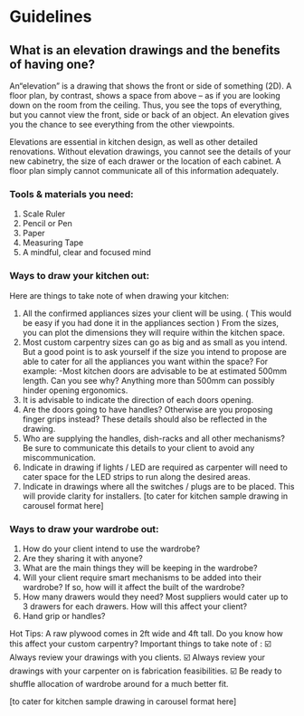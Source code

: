 # Guidelines

## What is an elevation drawings and the benefits of having one?

An“elevation” is a drawing that shows the front or side of something (2D). A floor plan, by contrast, shows a space from above – as if you are looking down on the room from the ceiling. Thus, you see the tops of everything, but you cannot view the front, side or back of an object. An elevation gives you the chance to see everything from the other viewpoints.

Elevations are essential in kitchen design, as well as other detailed renovations. Without elevation drawings, you cannot see the details of your new cabinetry, the size of each drawer or the location of each cabinet. A floor plan simply cannot communicate all of this information adequately.

### Tools & materials you need:
1. Scale Ruler
2. Pencil or Pen 
3. Paper
4. Measuring Tape
5. A mindful, clear and focused mind

### Ways to draw your kitchen out:
Here are things to take note of when drawing your kitchen:
1. All the confirmed appliances sizes your client will be using. ( This would be easy if you had done it in the appliances section )  From the sizes, you can plot the dimensions they will require within the kitchen space. 
2. Most custom carpentry sizes can go as big and as small as you intend. But a good point is to ask yourself if the size you intend to propose are able to cater for all the appliances you want within the space? For example: -Most kitchen doors are advisable to be at estimated 500mm length. Can you see why? Anything more than 500mm can possibly hinder opening ergonomics. 
3. It is advisable to indicate the direction of each doors opening. 
4. Are the doors going to have handles? Otherwise are you proposing finger grips instead? These details should also be reflected in the drawing.
5. Who are supplying the handles, dish-racks and all other mechanisms? Be sure to communicate this details to your client to avoid any miscommunication. 
6. Indicate in drawing if lights / LED  are required as carpenter will need to cater space for the LED strips to run along the desired areas. 
7. Indicate in drawings where all the switches / plugs are to be placed. This will provide clarity for installers. 
[to cater for kitchen sample drawing in carousel format here]

### Ways to draw your wardrobe out:
1. How do your client intend to use the wardrobe? 
2. Are they sharing it with anyone?
3. What are the main things they will be keeping in the wardrobe?
4. Will your client require smart mechanisms to be added into their wardrobe? If so, how will it affect the built of the wardrobe?
5. How many drawers would they need? Most suppliers would cater up to 3 drawers for each drawers. How will this affect your client?
6. Hand grip or handles?

Hot Tips: A raw plywood comes in 2ft wide and 4ft tall. Do you know how this affect your custom carpentry? 
Important things to take note of : 
☑️ Always review your drawings with you clients. 
☑️ Always review your drawings with your carpenter on is fabrication feasibilities. 
☑️ Be ready to shuffle allocation of wardrobe around for a much better fit. 

[to cater for kitchen sample drawing in carousel format here]